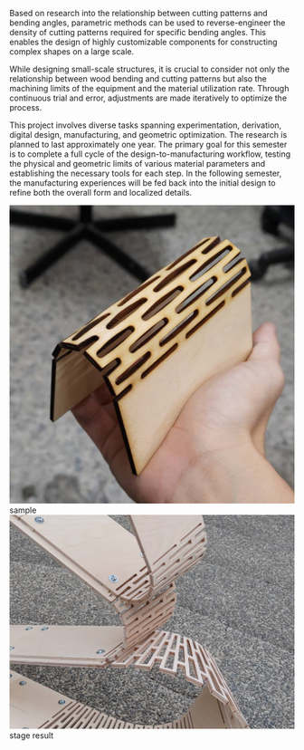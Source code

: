 Based on research into the relationship between cutting patterns and bending angles, parametric methods can be used to reverse-engineer the density of cutting patterns required for specific bending angles. This enables the design of highly customizable components for constructing complex shapes on a large scale.

While designing small-scale structures, it is crucial to consider not only the relationship between wood bending and cutting patterns but also the machining limits of the equipment and the material utilization rate. Through continuous trial and error, adjustments are made iteratively to optimize the process.

This project involves diverse tasks spanning experimentation, derivation, digital design, manufacturing, and geometric optimization. The research is planned to last approximately one year. The primary goal for this semester is to complete a full cycle of the design-to-manufacturing workflow, testing the physical and geometric limits of various material parameters and establishing the necessary tools for each step. In the following semester, the manufacturing experiences will be fed back into the initial design to refine both the overall form and localized details.

![image.png](0.photo_source/sample.png)
sample
![image.jpg](0.photo_source/stage-result.jpg)
stage result
